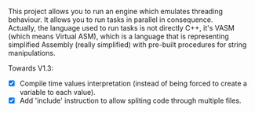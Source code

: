 This project allows you to run an engine which emulates threading behaviour. It allows you to run tasks in parallel in consequence.  
Actually, the language used to run tasks is not directly C++, it's VASM (which means Virtual ASM), which is a language that is representing
simplified Assembly (really simplified) with pre-built procedures for string manipulations.

Towards V1.3:
- [x] Compile time values interpretation (instead of being forced to create a variable to each value).
- [x] Add 'include' instruction to allow spliting code through multiple files.
